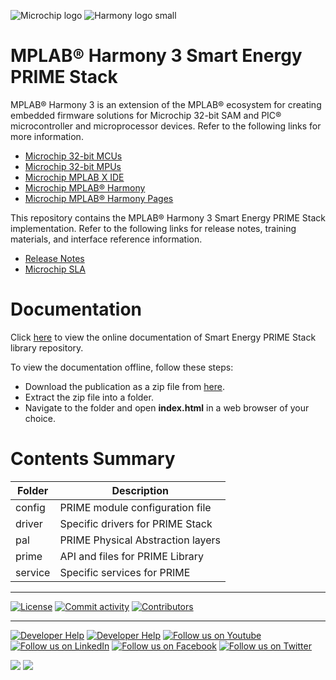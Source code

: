 ﻿![Microchip logo](https://raw.githubusercontent.com/wiki/Microchip-MPLAB-Harmony/Microchip-MPLAB-Harmony.github.io/images/microchip_logo.png)
![Harmony logo small](https://raw.githubusercontent.com/wiki/Microchip-MPLAB-Harmony/Microchip-MPLAB-Harmony.github.io/images/microchip_mplab_harmony_logo_small.png)

# MPLAB® Harmony 3 Smart Energy PRIME Stack

MPLAB® Harmony 3 is an extension of the MPLAB® ecosystem for creating embedded firmware solutions for Microchip 32-bit SAM and PIC® microcontroller and microprocessor devices.  Refer to the following links for more information.

- [Microchip 32-bit MCUs](https://www.microchip.com/design-centers/32-bit)
- [Microchip 32-bit MPUs](https://www.microchip.com/design-centers/32-bit-mpus)
- [Microchip MPLAB X IDE](https://www.microchip.com/mplab/mplab-x-ide)
- [Microchip MPLAB® Harmony](https://www.microchip.com/mplab/mplab-harmony)
- [Microchip MPLAB® Harmony Pages](https://microchip-mplab-harmony.github.io/)

This repository contains the MPLAB® Harmony 3 Smart Energy PRIME Stack implementation. 
Refer to the following links for release notes, training materials, and interface reference information.

- [Release Notes](./release_notes.md)
- [Microchip SLA](Microchip_SLA001.md)

# Documentation

Click [here](https://onlinedocs.microchip.com/v2/keyword-lookup?keyword=MPLA_Harmony_Smart_Energy_PRIME_Stack&redirect=true) to view the online documentation of Smart Energy PRIME Stack library repository.

To view the documentation offline, follow these steps:

- Download the publication as a zip file from [here](https://onlinedocs.microchip.com/download/GUID-1B8C2AA7-2A03-4372-B140-8708DC726F55?type=webhelp).
- Extract the zip file into a folder.
- Navigate to the folder and open **index.html** in a web browser of your choice.

# Contents Summary

| Folder     | Description                                               |
| ---        | ---                                                       |
| config     | PRIME module configuration file                           |
| driver     | Specific drivers for PRIME Stack                          |
| pal        | PRIME Physical Abstraction layers                         | 
| prime      | API and files for PRIME Library                           |
| service    | Specific services for PRIME                               |

____

[![License](https://img.shields.io/badge/license-Harmony%20license-orange.svg)](https://github.com/Microchip-MPLAB-Harmony/smartenergy_prime/blob/master/Microchip_SLA001.md)
[![Commit activity](https://img.shields.io/github/commit-activity/y/Microchip-MPLAB-Harmony/smartenergy_prime.svg)](https://github.com/Microchip-MPLAB-Harmony/smartenergy_prime/graphs/commit-activity)
[![Contributors](https://img.shields.io/github/contributors-anon/Microchip-MPLAB-Harmony/smartenergy_prime.svg)]()

____

[![Developer Help](https://img.shields.io/badge/Youtube-Developer%20Help-red.svg)](https://www.youtube.com/MicrochipDeveloperHelp)
[![Developer Help](https://img.shields.io/badge/XWiki-Developer%20Help-torquiose.svg)](https://developerhelp.microchip.com/xwiki/bin/view/software-tools/harmony/)
[![Follow us on Youtube](https://img.shields.io/badge/Youtube-Follow%20us%20on%20Youtube-red.svg)](https://www.youtube.com/user/MicrochipTechnology)
[![Follow us on LinkedIn](https://img.shields.io/badge/LinkedIn-Follow%20us%20on%20LinkedIn-blue.svg)](https://www.linkedin.com/company/microchip-technology)
[![Follow us on Facebook](https://img.shields.io/badge/Facebook-Follow%20us%20on%20Facebook-blue.svg)](https://www.facebook.com/microchiptechnology/)
[![Follow us on Twitter](https://img.shields.io/twitter/follow/MicrochipTech.svg?style=social)](https://twitter.com/MicrochipTech)

[![](https://img.shields.io/github/stars/Microchip-MPLAB-Harmony/smartenergy_prime.svg?style=social)]()
[![](https://img.shields.io/github/watchers/Microchip-MPLAB-Harmony/smartenergy_prime.svg?style=social)]()


